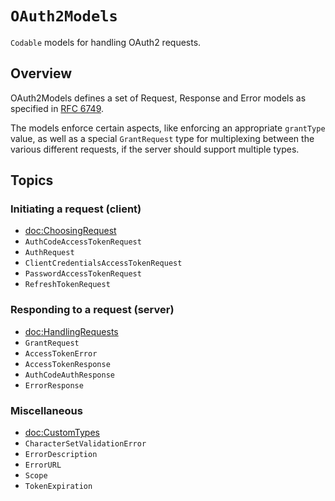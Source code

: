 # ``OAuth2Models``

`Codable` models for handling OAuth2 requests.

## Overview

OAuth2Models defines a set of Request, Response and Error models as specified in [RFC 6749](https://datatracker.ietf.org/doc/html/rfc6749).

The models enforce certain aspects, like enforcing an appropriate `grantType` value,
as well as a special ``GrantRequest`` type for multiplexing between the various
different requests, if the server should support multiple types.

## Topics

### Initiating a request (client)

- <doc:ChoosingRequest>
- ``AuthCodeAccessTokenRequest``
- ``AuthRequest``
- ``ClientCredentialsAccessTokenRequest``
- ``PasswordAccessTokenRequest``
- ``RefreshTokenRequest``

### Responding to a request (server)

- <doc:HandlingRequests>
- ``GrantRequest``
- ``AccessTokenError``
- ``AccessTokenResponse``
- ``AuthCodeAuthResponse``
- ``ErrorResponse``

### Miscellaneous

- <doc:CustomTypes>
- ``CharacterSetValidationError``
- ``ErrorDescription``
- ``ErrorURL``
- ``Scope``
- ``TokenExpiration``
